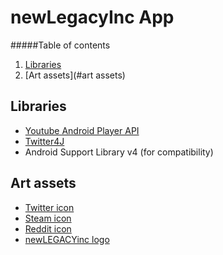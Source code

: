 newLegacyInc App
==================

#####Table of contents

  1. [Libraries](#libraries)
  2. [Art assets](#art assets)

Libraries
-----
  - [Youtube Android Player API](https://developers.google.com/youtube/android/player/)
  - [Twitter4J](http://twitter4j.org/en/index.html)
  - Android Support Library v4 (for compatibility)

Art assets
-----

  - [Twitter icon](http://commons.wikimedia.org/wiki/File:Twitter_Shiny_Icon.svg)
  - [Steam icon](http://commons.wikimedia.org/wiki/File:Steam.gif)
  - [Reddit icon](http://commons.wikimedia.org/wiki/File:Reddit.svg)
  - [newLEGACYinc logo](http://i.imgur.com/u8i26If.png)
